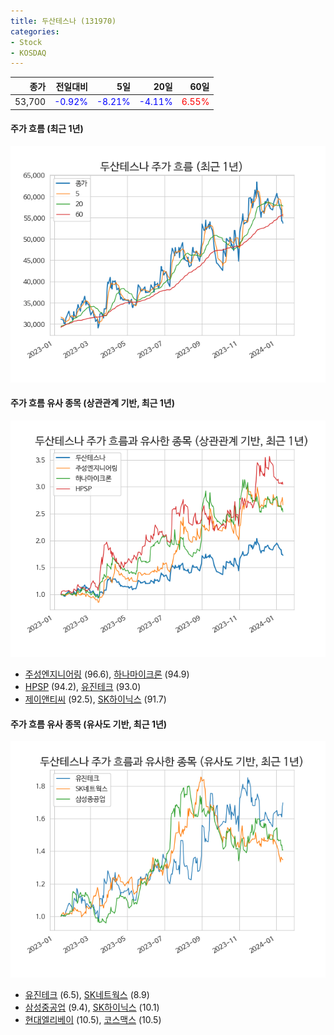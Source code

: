```yaml
---
title: 두산테스나 (131970)
categories:
- Stock
- KOSDAQ
---
```


|종가|전일대비|5일|20일|60일|
|---:|-------:|--:|---:|---:|
|53,700|<span style="color: blue">-0.92%</span>|<span style="color: blue">-8.21%</span>|<span style="color: blue">-4.11%</span>|<span style="color: red">6.55%</span>|

<!-- more -->

#### 주가 흐름 (최근 1년)
![131970](/assets/images/stock/131970.png)


#### 주가 흐름 유사 종목 (상관관계 기반, 최근 1년)
![131970](/assets/images/stock/131970_corr.png)
- [주성엔지니어링](/036930/) (96.6), [하나마이크론](/067310/) (94.9)
- [HPSP](/403870/) (94.2), [유진테크](/084370/) (93.0)
- [제이앤티씨](/204270/) (92.5), [SK하이닉스](/000660/) (91.7)


#### 주가 흐름 유사 종목 (유사도 기반, 최근 1년)
![131970](/assets/images/stock/131970_sim.png)
- [유진테크](/084370/) (6.5), [SK네트웍스](/001740/) (8.9)
- [삼성중공업](/010140/) (9.4), [SK하이닉스](/000660/) (10.1)
- [현대엘리베이](/017800/) (10.5), [코스맥스](/192820/) (10.5)